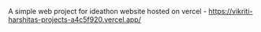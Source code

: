 A simple web project for ideathon
website hosted on vercel - https://vikriti-harshitas-projects-a4c5f920.vercel.app/
